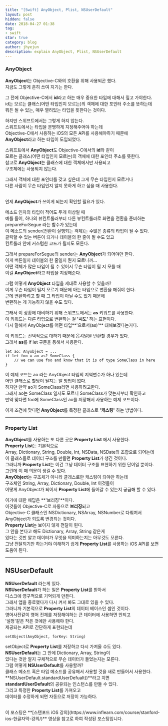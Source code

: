```yaml
---
title: "[Swift] AnyObject, Plist, NSUserDefault"
layout: post
hidden: false
date: 2018-04-27 01:38
tag:
- swift
star: true
category: blog
author: jhyejun
description: explain AnyObject, Plist, NSUserDefault
---
```


### AnyObject
**AnyObject**는 Objective-C와의 호환을 위해 사용되곤 했다.<br>
지금도 그렇게 흔히 쓰여 지기는 한다.<br>

그 전에 Objective-C에서 **id**라고 하는 매우 중요한 타입에 대해서 짚고 가야한다.<br>
id는 모르는 클래스(어떤 타입인지 모르는)의 객체에 대한 포인터 주소를 뜻하는데<br>
뭐든 될 수 있는, 매우 열려있는 타입을 뜻한다는 것이다.<br>

하지만 스위프트에서는 그렇게 하지 않는다.<br>
스위프트에서는 타입을 분명하게 지정해주어야 하는데<br>
Objective-C에서 사용하는 iOS의 모든 API를 사용해야하기 때문에<br>
**AnyObject**라고 하는 타입이 도입되었다.<br>

스위프트에서 **AnyObject**도 Objective-C에서의 **id**와 같이<br>
모르는 클래스(어떤 타입인지 모르는)의 객체에 대한 포인터 주소를 뜻한다.<br>
참고로 **AnyObject**는 클래스에 대한 객체에서만 사용되고<br>
구조체에는 사용되지 않는다.<br>

그래서 객체에 대한 포인터를 갖고 싶은데 그게 무슨 타입인지 모르거나<br>
다른 사람이 무슨 타입인지 알지 못하게 하고 싶을 때 사용한다.<br>
<br>

언제 **AnyObject**가 쓰이게 되는지 확인할 필요가 있다.<br>

메소드 인자의 타입이 적어도 두개 이상일 때<br>
예를 들어, 하나의 뷰컨트롤러부터 다른 뷰컨트롤러로 화면을 전환을 준비하는<br>
prepareForSegue 라는 함수가 있는데<br>
이 메소드의 sender(전환이 실행되는 객체)는 수많은 종류의 타입이 될 수 있다.<br>
클릭할 수 있는 버튼이 되거나 테이블의 한 줄이 될 수도 있고<br>
컨트롤러 안에 커스텀한 코드가 될지도 모른다.<br>

그래서 prepareForSegue의 sender는 **AnyObject**가 되어야만 한다.<br>
이게 버튼일지 테이블의 한 줄일지 뭔지 모르니까...<br>
어떤 객체가 많은 타입이 될 수 있어서 무슨 타입이 될 지 모를 때<br>
이걸 **AnyObject**라고 타입을 지정해준다.<br>

그럼 어떻게 **AnyObject** 타입을 제대로 사용할 수 있을까?<br>
이게 무슨 타입이 될지 모르기 때문에 아는 타입으로 변환을 해줘야 한다.<br>
근데 변환하려고 할 때 그 타입이 아닐 수도 있기 때문에<br>
변환하는 게 가능하지 않을 수도 있다.<br>

그래서 이 상황에 대비하기 위해 스위프트에서는 **as** 키워드를 사용한다.<br>
이 키워드는 다른 타입으로 변환하는 걸 **'시도'** 하는 표현이다.<br>
다시 말해서 AnyObject를 어떤 타입**'으로서(as)'** 대해보겠다는거다.<br>

이 키워드는 선택적으로 대하기 때문에 옵셔널을 반환할 경우가 있다.<br>
그래서 **as**를 if let 구문을 통해서 사용한다.<br>

```
let ao: Anyobject = ...
if let foo = ao as? SomeClass {
    // we can use foo and know that it is of type SomeClass in here
}
```

이 예제 코드는
ao 라는 AnyObject 타입의 지역변수가 하나 있는데<br>
어떤 클래스로 할당이 될지는 알 방법이 없다.<br>
하지만 만약 ao가 SomeClass라면 사용하려고한다.<br>
그래서 ao는 SomeClass 일지도 모르니 SomeClass가 맞는지부터 확인하고<br>
만약 맞다면 foo에 SomeClass인 ao를 저장해서 사용하는 예제 코드이다.<br>

이게 조건에 맞다면 **AnyObject**를 특정한 클래스로 **'캐스팅'** 하는 방법이다.<br>

---

### Property List
**AnyObject**를 사용하는 또 다른 곳은 **Property List** 에서 사용한다.<br>
**Property List**는 기본적으로<br>
Array, Dictionary, String, Double, Int, NSData, NSDate의 조합으로 되어는데<br>
이 클래스들로 데이터 구조를 만들면 **Property List**가 생긴 것이다.<br>
그러니까 **Property List**는 이건 그냥 데이터 구조를 표현하기 위한 단어일 뿐이다.<br>
그런데 이 때 의문이 생길 수 있다.<br>
**AnyObject**는 구조체가 아니라 클래스로만 캐스팅이 되야만 하는데<br>
구조체인 String, Array, Dictionary, Double, Int 이것들이<br>
어떻게 AnyObject가 되어서 **Property List**에 들어갈 수 있는지 궁금해 할 수 있다.<br>

이거에 대한 해답은 **'브리징'**이다.<br>
이것들이 Objective-C로 자동으로 **브리징**되고<br>
Objective-C 클래스인 NSDictionary, NSArray, NSNumber로 다뤄져서<br>
AnyObject가 되도록 변경되는 것이다.<br>
**Property List**는 보이지 않게 전달이 된다.<br>
그 안을 본다고 해도 Dictionary, Array, String 같은게<br>
있다는 것만 알고 데이터가 무엇을 의미하는지는 아무것도 모른다.<br>
그냥 전달되기만 하는거야 이해하기 쉽게 **Property List**를 사용하는 iOS API를 보면 도움이 된다.<br>

---

## NSUserDefault
**NSUserDefault** 라는게 있다.<br>
**NSUserDefault**가 하는 일은 **Property List**를 받아서<br>
디스크에 영구적으로 기억되게 만든다.<br>
그래서 앱을 종료했다가 다시 켜서 봐도 그대로 있을 수 있다.<br>
그러니까 기본적으로 **Property List**의 데이터 베이스인 셈인 것이다.<br>
영어사전같이 영어 전체를 저정해야하는 큰 데이터에 사용하면 안되고<br>
'설정'같은 작은 것에만 사용해야 한다.<br>
제공되는 API로 간단하게 표현되는데<br>

```
setObject(AnyObject, forKey: String)
```

setObject로 **Property List**를 저장하고 다시 가져올 수도 있다.<br>
**NSUserDefault**는 그 안에 Dictionary, Array, String이<br>
있다는 것만 알지 구체적으로 무슨 데이터가 들었는지는 모른다.<br>
그럼 어떻게 **NSUserDefault**를 사용할까?<br>
클래스 메소드 혹은 타입 메소드를 공유해서 사용할 것을 새로 만들어서 사용한다.<br>
**NSUserDefault.standardUserDefualt()**라고 치면<br>
**standardUserDefault**의 공유되는 인스턴스를 만들 수 있다.<br>
그리고 특정한 **Property List**를 가져오고<br>
데이터를 수정하게 되면 자동으로 저장이 가능하다.

<br>
이 포스팅은 **[스탠포드 iOS 강의](https://www.inflearn.com/course/stanford-ios-한글자막-강의/)** 영상을
참고로 하여 작성된 포스팅입니다.